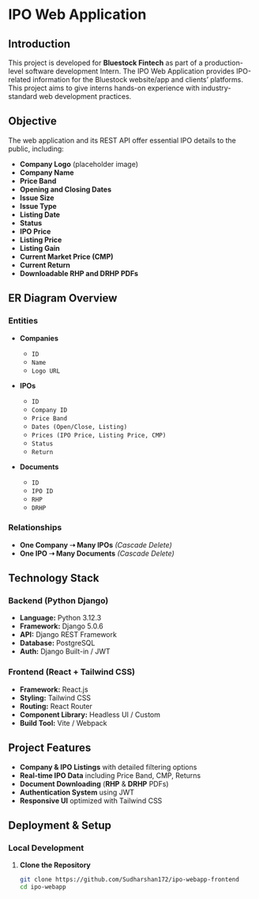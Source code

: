 # IPO Web Application

## **Introduction**
This project is developed for **Bluestock Fintech** as part of a production-level software development Intern. The IPO Web Application provides IPO-related information for the Bluestock website/app and clients’ platforms. This project aims to give interns hands-on experience with industry-standard web development practices.

## **Objective**
The web application and its REST API offer essential IPO details to the public, including:
- **Company Logo** (placeholder image)
- **Company Name**
- **Price Band**
- **Opening and Closing Dates**
- **Issue Size**
- **Issue Type**
- **Listing Date**
- **Status**
- **IPO Price**
- **Listing Price**
- **Listing Gain**
- **Current Market Price (CMP)**
- **Current Return**
- **Downloadable RHP and DRHP PDFs**

## **ER Diagram Overview**
### **Entities**
- **Companies**
  - `ID`
  - `Name`
  - `Logo URL`

- **IPOs**
  - `ID`
  - `Company ID`
  - `Price Band`
  - `Dates (Open/Close, Listing)`
  - `Prices (IPO Price, Listing Price, CMP)`
  - `Status`
  - `Return`

- **Documents**
  - `ID`
  - `IPO ID`
  - `RHP`
  - `DRHP`

### **Relationships**
- **One Company ➝ Many IPOs** *(Cascade Delete)*
- **One IPO ➝ Many Documents** *(Cascade Delete)*

## **Technology Stack**
### **Backend (Python Django)**
- **Language:** Python 3.12.3
- **Framework:** Django 5.0.6
- **API:** Django REST Framework
- **Database:** PostgreSQL
- **Auth:** Django Built-in / JWT

### **Frontend (React + Tailwind CSS)**
- **Framework:** React.js
- **Styling:** Tailwind CSS
- **Routing:** React Router
- **Component Library:** Headless UI / Custom
- **Build Tool:** Vite / Webpack

## **Project Features**
- **Company & IPO Listings** with detailed filtering options
- **Real-time IPO Data** including Price Band, CMP, Returns
- **Document Downloading** (**RHP** & **DRHP** PDFs)
- **Authentication System** using JWT
- **Responsive UI** optimized with Tailwind CSS

## **Deployment & Setup**
### **Local Development**
1. **Clone the Repository**
   ```bash
   git clone https://github.com/Sudharshan172/ipo-webapp-frontend
   cd ipo-webapp
